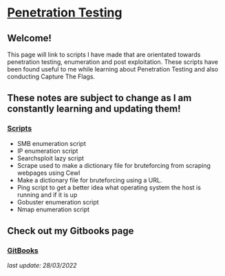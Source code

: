 # [Penetration Testing](https://h1dz.github.io/Pen-Testing/)  


## **Welcome!**
 

This page will link to scripts I have made that are orientated towards penetration testing, enumeration and post exploitation. These scripts have been found useful to me while learning about Penetration Testing and also conducting Capture The Flags. 

## These notes are subject to change as I am constantly learning and updating them!              

### [Scripts](https://github.com/h1dz/Pen-Testing/tree/Scripts) 
- SMB enumeration script
- IP enumeration script 
- Searchsploit lazy script  
- Scrape used to make a dictionary file for bruteforcing from scraping webpages using Cewl
- Make a dictionary file for bruteforcing using a URL.
- Ping script to get a better idea what operating system the host is running and if it is up
- Gobuster enumeration script  
- Nmap enumeration script  

## Check out my Gitbooks page 
### [GitBooks](https://h1dz.gitbook.io/pen-testing/)  
  
    
   
_last update: 28/03/2022_
